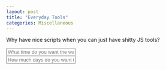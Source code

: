 ```yaml
---
layout: post
title: "Everyday Tools"
categories: Miscellaneous
---
```


Why have nice scripts when you can just have shitty JS tools?

<div id="search-container">
    <input type="text" onkeydown="dateDiff()" id="washing-input" placeholder="What time do you want the washing machine to start tomorrow?">
    <div id="washing-results"></div>
</div>

<div id="search-container">
    <input type="text" onkeydown="dateAdd()" id="plants-input" placeholder="How much days do you want to add to today?">
    <div id="plants-results"></div>
</div>


<script>
function dateDiff() {
    var washingMachine = parseInt(document.getElementById('washing-input').value);
    var washingResults = document.getElementById('washing-results');
    var today          = new Date();
    var tomorrow       = new Date(today);
    tomorrow.setDate (tomorrow.getDate() + 1);
    tomorrow.setHours(washingMachine);
    
    var diff = (tomorrow.getTime() - today.getTime()) / 1000;
    diff /= 60 * 60;
    diff = Math.abs(Math.round(diff));
    washingResults.innerHTML = `Schedule ${diff} hours before next cycle.`;

    return;
}

function dateAdd() {
    var plantNumber = parseInt(document.getElementById('plants-input').value);
    var futureDate  = document.getElementById('plants-results');
    var today       = new Date();
    var tomorrow    = new Date(today);
    tomorrow.setDate (tomorrow.getDate() + plantNumber);

    futureDate.innerHTML = `It's gonna be ${tomorrow.getDate()}/${tomorrow.getMonth()+1}/${tomorrow.getFullYear()}`;
    return;
}

function daysUntil() {
    return 1;
}

function dayUntilThisNumberOfWeeks() {
    return 1;
}

</script>
